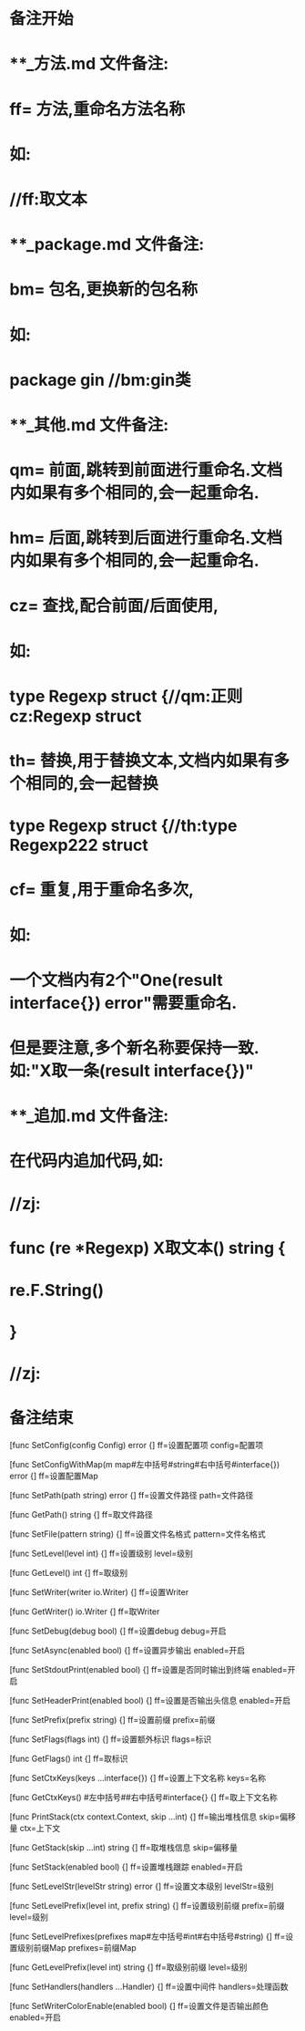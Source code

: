 # 备注开始
# **_方法.md 文件备注:
# ff= 方法,重命名方法名称
# 如:
# //ff:取文本

# **_package.md 文件备注:
# bm= 包名,更换新的包名称 
# 如: 
# package gin //bm:gin类

# **_其他.md 文件备注:
# qm= 前面,跳转到前面进行重命名.文档内如果有多个相同的,会一起重命名.
# hm= 后面,跳转到后面进行重命名.文档内如果有多个相同的,会一起重命名.
# cz= 查找,配合前面/后面使用,
# 如:
# type Regexp struct {//qm:正则 cz:Regexp struct
#
# th= 替换,用于替换文本,文档内如果有多个相同的,会一起替换
# type Regexp struct {//th:type Regexp222 struct
#
# cf= 重复,用于重命名多次,
# 如: 
# 一个文档内有2个"One(result interface{}) error"需要重命名.
# 但是要注意,多个新名称要保持一致. 如:"X取一条(result interface{})"

# **_追加.md 文件备注:
# 在代码内追加代码,如:
# //zj:
# func (re *Regexp) X取文本() string { 
#    re.F.String()
# }
# //zj:
# 备注结束

[func SetConfig(config Config) error {]
ff=设置配置项
config=配置项

[func SetConfigWithMap(m map#左中括号#string#右中括号#interface{}) error {]
ff=设置配置Map

[func SetPath(path string) error {]
ff=设置文件路径
path=文件路径

[func GetPath() string {]
ff=取文件路径

[func SetFile(pattern string) {]
ff=设置文件名格式
pattern=文件名格式

[func SetLevel(level int) {]
ff=设置级别
level=级别

[func GetLevel() int {]
ff=取级别

[func SetWriter(writer io.Writer) {]
ff=设置Writer

[func GetWriter() io.Writer {]
ff=取Writer

[func SetDebug(debug bool) {]
ff=设置debug
debug=开启

[func SetAsync(enabled bool) {]
ff=设置异步输出
enabled=开启

[func SetStdoutPrint(enabled bool) {]
ff=设置是否同时输出到终端
enabled=开启

[func SetHeaderPrint(enabled bool) {]
ff=设置是否输出头信息
enabled=开启

[func SetPrefix(prefix string) {]
ff=设置前缀
prefix=前缀

[func SetFlags(flags int) {]
ff=设置额外标识
flags=标识

[func GetFlags() int {]
ff=取标识

[func SetCtxKeys(keys ...interface{}) {]
ff=设置上下文名称
keys=名称

[func GetCtxKeys() #左中括号##右中括号#interface{} {]
ff=取上下文名称

[func PrintStack(ctx context.Context, skip ...int) {]
ff=输出堆栈信息
skip=偏移量
ctx=上下文

[func GetStack(skip ...int) string {]
ff=取堆栈信息
skip=偏移量

[func SetStack(enabled bool) {]
ff=设置堆栈跟踪
enabled=开启

[func SetLevelStr(levelStr string) error {]
ff=设置文本级别
levelStr=级别

[func SetLevelPrefix(level int, prefix string) {]
ff=设置级别前缀
prefix=前缀
level=级别

[func SetLevelPrefixes(prefixes map#左中括号#int#右中括号#string) {]
ff=设置级别前缀Map
prefixes=前缀Map

[func GetLevelPrefix(level int) string {]
ff=取级别前缀
level=级别

[func SetHandlers(handlers ...Handler) {]
ff=设置中间件
handlers=处理函数

[func SetWriterColorEnable(enabled bool) {]
ff=设置文件是否输出颜色
enabled=开启
